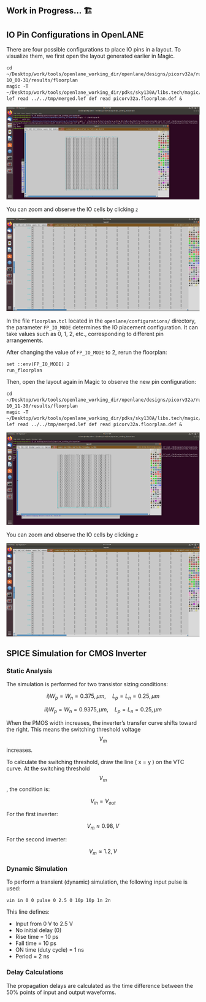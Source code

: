 ## Work in Progress... 🏗️

## IO Pin Configurations in OpenLANE

There are four possible configurations to place IO pins in a layout.
To visualize them, we first open the layout generated earlier in Magic.



```
cd ~/Desktop/work/tools/openlane_working_dir/openlane/designs/picorv32a/runs/29-10_00-31/results/floorplan
magic -T ~/Desktop/work/tools/openlane_working_dir/pdks/sky130A/libs.tech/magic/sky130A.tech lef read ../../tmp/merged.lef def read picorv32a.floorplan.def &
```

![image](images/magic_window_1.png)

You can zoom and observe the IO cells by clicking `z`

![image](images/io_zoomed_1.png)

In the file `floorplan.tcl` located in the `openlane/configurations/` directory, the parameter `FP_IO_MODE` determines the IO placement configuration.
It can take values such as 0, 1, 2, etc., corresponding to different pin arrangements.

After changing the value of `FP_IO_MODE` to 2, rerun the floorplan:

```
set ::env(FP_IO_MODE) 2
run_floorplan
```

Then, open the layout again in Magic to observe the new pin configuration:

```
cd ~/Desktop/work/tools/openlane_working_dir/openlane/designs/picorv32a/runs/30-10_11-30/results/floorplan
magic -T ~/Desktop/work/tools/openlane_working_dir/pdks/sky130A/libs.tech/magic/sky130A.tech lef read ../../tmp/merged.lef def read picorv32a.floorplan.def &
```

![image](images/magic_window_2.png)

You can zoom and observe the IO cells by clicking `z`

![image](images/io_zoomed_1.png)

## SPICE Simulation for CMOS Inverter

### Static Analysis

The simulation is performed for two transistor sizing conditions:


$$
i) W_p = W_n = 0.375,\mu m, \quad L_p = L_n = 0.25,\mu m
$$

$$
ii) W_p = W_n = 0.9375,\mu m, \quad L_p = L_n = 0.25,\mu m
$$

When the PMOS width increases, the inverter’s transfer curve shifts toward the right.
This means the switching threshold voltage  $$V_m$$ increases.

To calculate the switching threshold, draw the line ( x = y ) on the VTC curve.
At the switching threshold $$V_m$$ , the condition is:

$$
V_{in} = V_{out}
$$

For the first inverter: 

$$
V_m \approx 0.98,V
$$

For the second inverter: 

$$ 
V_m \approx 1.2,V 
$$

### Dynamic Simulation

To perform a transient (dynamic) simulation, the following input pulse is used:

```
vin in 0 0 pulse 0 2.5 0 10p 10p 1n 2n
```

This line defines:

* Input from 0 V to 2.5 V
* No initial delay (0)
* Rise time = 10 ps
* Fall time = 10 ps
* ON time (duty cycle) = 1 ns
* Period = 2 ns


### Delay Calculations

The propagation delays are calculated as the time difference between the 50% points of input and output waveforms.
